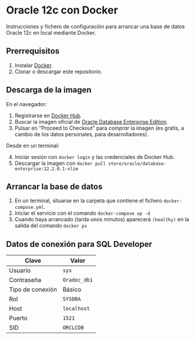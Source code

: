 # Oracle 12c con Docker

Instrucciones y fichero de configuración para arrancar una base de datos Oracle 12c en local mediante Docker.

## Prerrequisitos

1. Instalar [Docker](https://www.docker.com/get-started).
2. Clonar o descargar este repositorio.

## Descarga de la imagen

En el navegador:

1. Registrarse en [Docker Hub](https://hub.docker.com).
2. Buscar la imagen oficial de [Oracle Database Enterprise Edition](https://hub.docker.com/_/oracle-database-enterprise-edition).
3. Pulsar en "Proceed to Checkout" para _comprar_ la imagen (es gratis, a cambio de los datos personales, para desarrolladores).

Desde en un terminal:

4. Iniciar sesión con `docker login` y las credenciales de Docker Hub.
5. Descargar la imagen con `docker pull store/oracle/database-enterprise:12.2.0.1-slim`

## Arrancar la base de datos

1. En un terminal, situarse en la carpeta que contiene el fichero `docker-compose.yml`.
2. Iniciar el servicio con el comando `docker-compose up -d`
3. Cuando haya arrancado (tarda unos minutos) aparecerá `(healthy)` en la salida del comando `docker ps`

## Datos de conexión para SQL Developer

| Clave | Valor |
|---|---|
| Usuario | `sys` |
| Contraseña | `Oradoc_db1` |
| Tipo de conexión | Básico |
| Rol | `SYSDBA` |
| Host | `localhost` |
| Puerto | `1521` |
| SID | `ORCLCDB` |
